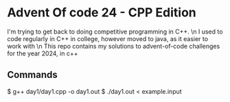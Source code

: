 # Advent Of code 24 - CPP Edition
I'm trying to get back to doing competitive programming in C++. \n
I used to code regularly in C++ in college, however moved to java, as it easier to work with \n
This repo contains my solutions to advent-of-code challenges for the year 2024, in c++

## Commands
$ g++ day1/day1.cpp -o day1.out
$ ./day1.out < example.input
